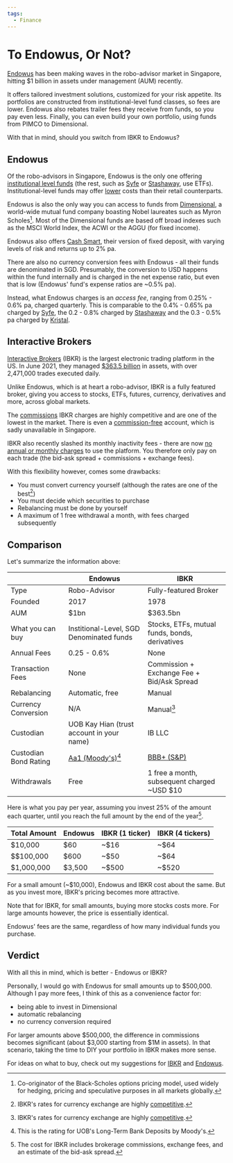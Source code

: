 ```yaml
---
tags:
  - Finance
---
```

# To Endowus, Or Not?

[Endowus][endowus] has been making waves in the robo-advisor market in Singapore, hitting $1 billion in assets under management (AUM) recently.

It offers tailored investment solutions, customized for your risk appetite. Its portfolios are constructed from institutional-level fund classes, so fees are lower. Endowus also rebates trailer fees they receive from funds, so you pay even less. Finally, you can even build your own portfolio, using funds from PIMCO to Dimensional.

With that in mind, should you switch from IBKR to Endowus?

## Endowus

Of the robo-advisors in Singapore, Endowus is the only one offering [institutional level funds][fund-smart-in-depth] (the rest, such as [Syfe][syfe] or [Stashaway][stashaway], use ETFs). Institutional-level funds may offer [lower][institutional-level-funds] costs than their retail counterparts.

Endowus is also the only way you can access to funds from [Dimensional][dimensional], a world-wide mutual fund company boasting Nobel laureates such as Myron Scholes[^scholes]. Most of the Dimensional funds are based off broad indexes such as the MSCI World Index, the ACWI or the AGGU (for fixed income).

Endowus also offers [Cash Smart][cash-smart], their version of fixed deposit, with varying levels of risk and returns up to 2% pa.

There are also no currency conversion fees with Endowus - all their funds are denominated in SGD. Presumably, the conversion to USD happens within the fund internally and is charged in the net expense ratio, but even that is low (Endowus' fund's expense ratios are ~0.5% pa).

Instead, what Endowus charges is an *access fee*, ranging from 0.25% - 0.6% pa, charged quarterly. This is comparable to the 0.4% - 0.65% pa charged by [Syfe][syfe-pricing], the 0.2 - 0.8% charged by [Stashaway][stashaway-pricing] and the 0.3 - 0.5% pa charged by [Kristal][kristal-pricing].

## Interactive Brokers

[Interactive Brokers][ibkr] (IBKR) is the largest electronic trading platform in the US. In June 2021, they managed [$363.5 billion][ibkr-aum] in assets, with over 2,471,000 trades executed daily.

Unlike Endowus, which is at heart a robo-advisor, IBKR is a fully featured broker, giving you access to stocks, ETFs, futures, currency, derivatives and more, across global markets.

The [commissions][ibkr-commissions] IBKR charges are highly competitive and are one of the lowest in the market. There is even a [commission-free][ibkr-lite] account, which is sadly unavailable in Singapore.

IBKR also recently slashed its monthly inactivity fees - there are now [no annual or monthly charges][ibkr-monthly-fees] to use the platform. You therefore only pay on each trade (the bid-ask spread + commissions + exchange fees).

With this flexibility however, comes some drawbacks:

- You must convert currency yourself (although the rates are one of the best[^ibkr-currency])
- You must decide which securities to purchase
- Rebalancing must be done by yourself
- A maximum of 1 free withdrawal a month, with fees charged subsequently

## Comparison

Let's summarize the information above:

|                       | Endowus                                   | IBKR                                           |
|-----------------------|-------------------------------------------|------------------------------------------------|
| Type                  | Robo-Advisor                              | Fully-featured Broker                          |
| Founded               | 2017                                      | 1978                                           |
| AUM                   | $1bn                                      | $363.5bn                                       |
| What you can buy      | Institional-Level, SGD Denominated funds  | Stocks, ETFs, mutual funds, bonds, derivatives |
| Annual Fees           | 0.25 - 0.6%                               | None                                           |
| Transaction Fees      | None                                      | Commission + Exchange Fee + Bid/Ask Spread     |
| Rebalancing           | Automatic, free                           | Manual                                         |
| Currency Conversion   | N/A                                       | Manual[^ibkr-currency]                         |
| Custodian             | UOB Kay Hian (trust account in your name) | IB LLC                                         |
| Custodian Bond Rating | [Aa1 (Moody's)[^uob-rating]][uob-rating]  | [BBB+ (S&P)][ibkr-rating]                      |
| Withdrawals           | Free                                      | 1 free a month, subsequent charged ~USD $10    |

Here is what you pay per year, assuming you invest 25% of the amount each quarter, until you reach the full amount by the end of the year[^assumptions].

| Total Amount | Endowus | IBKR (1 ticker) | IBKR (4 tickers) |
|--------------|---------|-----------------|------------------|
| $10,000      | $60     | ~$16            | ~$64             |
| $$100,000    | $600    | ~$50            | ~$64             |
| $1,000,000   | $3,500  | ~$500           | ~$520            |

For a small amount (~$10,000), Endowus and IBKR cost about the same. But as you invest more, IBKR's pricing becomes more attractive.

Note that for IBKR, for small amounts, buying more stocks costs more. For large amounts however, the price is essentially identical.

Endowus' fees are the same, regardless of how many individual funds you purchase.

## Verdict

With all this in mind, which is better - Endowus or IBKR?

Personally, I would go with Endowus for small amounts up to $500,000. Although I pay more fees, I think of this as a convenience factor for:

- being able to invest in Dimensional
- automatic rebalancing
- no currency conversion required

For larger amounts above $500,000, the difference in commissions becomes significant (about $3,000 starting from $1M in assets). In that scenario, taking the time to DIY your portfolio in IBKR makes more sense.

For ideas on what to buy, check out my suggestions for [IBKR](2021-01-16-my-investment-portfolio.md) and [Endowus](2021-07-25-my-endowus-portfolio.md).

[endowus]: https://endowus.com/
[fund-smart-in-depth]: https://endowus.com/insights/endowus-fund-smart-in-depth-review/
[syfe]: https://www.syfe.com/core-growth
[stashaway]: https://www.stashaway.sg/how-we-invest
[institutional-level-funds]: https://www.cruxinvestor.com/articles/institutional-vs-retail-investors
[dimensional]: https://sg.dimensional.com/
[cash-smart]: https://endowus.com/cash-smart
[syfe-pricing]: https://www.syfe.com/pricing
[stashaway-pricing]: https://www.stashaway.sg/pricing
[kristal-pricing]: https://kristal.ai/wp-content/themes/di_kristal/documents/02_2021-Kristal_Freedom_Pricing-Singapore.pdf
[ibkr-aum]: https://investors.interactivebrokers.com/ir/main.php?file=latestMetricPR
[ibkr]: https://www.interactivebrokers.com/en/home.php
[ibkr-commissions]: https://www.interactivebrokers.com/en/index.php?f=1340
[ibkr-lite]: https://www.interactivebrokers.com/en/index.php?f=45196
[ibkr-monthly-fees]: https://www.interactivebrokers.com/en/index.php?f=4969
[uob-rating]: https://www.uobgroup.com/investor-relations/capital-and-funding-information/credit-ratings.html
[ibkr-rating]: https://www.interactivebrokers.com/en/index.php?f=2334

[^scholes]: Co-originator of the Black-Scholes options pricing model, used widely for hedging, pricing and speculative purposes in all markets globally.
[^uob-rating]: This is the rating for UOB's Long-Term Bank Deposits by Moody's.
[^ibkr-currency]: IBKR's rates for currency exchange are highly [competitive](https://investmentmoats.com/uncategorized/convert-currencies-interactive-brokers/).
[^assumptions]: The cost for IBKR includes brokerage commissions, exchange fees, and an estimate of the bid-ask spread.